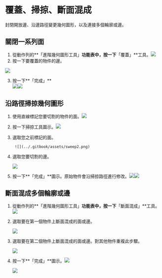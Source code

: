 # 覆蓋、掃掠、斷面混成

封閉開放邊、沿邊路徑變更幾何圖形，以及連接多個輪廓或邊。

## 關閉一系列面

1. 從動作列的**「進階幾何圖形工具」**功能表中，按一下**「覆蓋」**工具。![](../.gitbook/assets/cover-tool.png)
2. 按一下要覆蓋的物件的邊。

![](../.gitbook/assets/cover_tool1.png)

3. 按一下**「完成」**    
   ![](../.gitbook/assets/guid-e23d787e-5f90-4de1-b690-03306f0cb4b2-low%20%281%29.png)![](../.gitbook/assets/cover-finish.PNG)

## 沿路徑掃掠幾何圖形

1. 使用直線標記您要切割的物件的面。![](../.gitbook/assets/sweep.png)
2. 按一下掃掠工具圖示。![](../.gitbook/assets/sweep-tool.png)
3. 選取您之前標記的面。

        ![](../.gitbook/assets/sweep2.png) 

4. 選取您要切割的邊。

   ![](../.gitbook/assets/sweep3.png)

5. 按一下**「完成」**圖示。原始物件會沿掃掠路徑進行修改。![](../.gitbook/assets/sweep4.png)![](../.gitbook/assets/guid-e23d787e-5f90-4de1-b690-03306f0cb4b2-low%20%281%29.png)

## 斷面混成多個輪廓或邊

1. 從動作列的**「進階幾何圖形工具」**功能表中，按一下**「斷面混成」**工具。![](../.gitbook/assets/loft-tool.png)
2. 選取要在第一個物件上斷面混成的面或邊。

   ![](../.gitbook/assets/loft1.png)

3. 選取要在第二個物件上斷面混成的面或邊。對其他物件重複此步驟。

   ![](../.gitbook/assets/loft2.png)

4. 按一下**「完成」**圖示。![](../.gitbook/assets/guid-e23d787e-5f90-4de1-b690-03306f0cb4b2-low%20%281%29.png)

   ![](../.gitbook/assets/loft3.png)

